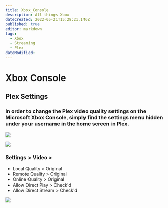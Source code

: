 ```yaml
---
title: Xbox_Console
description: All things Xbox
dateCreated: 2022-05-21T15:28:21.146Z
published: true
editor: markdown
tags:
  - Xbox
  - Streaming
  - Plex
dateModified: 
---
```

# Xbox Console


## Plex Settings

### In order to change the Plex video quality settings on the Microsoft Xbox Console, simply find the settings menu hidden under your username in the home screen in Plex.

![](https://mediaclients.wiki/client%20screen%20shots/xbox/xboxmenu.png)

![](https://mediaclients.wiki/client%20screen%20shots/xbox/xboxsettingsbutton.png)

### Settings > Video >

-   Local Quality > Original
-   Remote Quality > Original
-   Online Quality > Original
-   Allow Direct Play > Check'd
-   Allow Direct Stream > Check'd

![](https://mediaclients.wiki/client%20screen%20shots/xbox/xboxsettings.png)